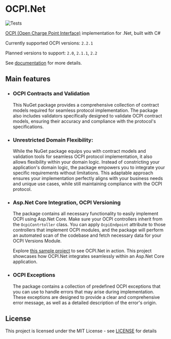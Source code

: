 # OCPI.Net

![Tests](https://github.com/BitzArt/OCPI.Net/actions/workflows/Tests.yml/badge.svg)

[OCPI (Open Charge Point Interface)](https://github.com/ocpi/ocpi) implementation for .Net, built with C#

Currently supported OCPI versions: `2.2.1`

Planned versions to support: `2.0`, `2.1.1`, `2.2`

See [documentation](docs/Contents.md) for more details.

## Main features

- ### OCPI Contracts and Validation
  This NuGet package provides a comprehensive collection of contract models required for seamless protocol implementation. The package also includes validators specifically designed to validate OCPI contract models, ensuring their accuracy and compliance with the protocol's specifications.

- ### Unrestricted Domain Flexibility:
  While the NuGet package equips you with contract models and validation tools for seamless OCPI protocol implementation, it also allows flexibility within your domain logic. Instead of constricting your application's domain logic, the package empowers you to integrate your specific requirements without limitations. This adaptable approach ensures your implementation perfectly aligns with your business needs and unique use cases, while still maintaining compliance with the OCPI protocol.

- ### Asp.Net Core Integration, OCPI Versioning
  The package contains all necessary functionality to easily implement OCPI using Asp.Net Core. Make sure your OCPI controllers inherit from the `OcpiContrtoller` class. You can apply `OcpiEndpoint` attribute to those controllers that implement OCPI modules, and the package will perform an automated scan of the codebase and fetch necessary data for your OCPI Versions Module.
  
  Explore [this sample project](sample/OCPI.Net.Sample) to see OCPI.Net in action. This project showcases how OCPI.Net integrates seamlessly within an Asp.Net Core application.

- ### OCPI Exceptions
  The package contains a collection of predefined OCPI exceptions that you can use to handle errors that may arise during implementation. These exceptions are designed to provide a clear and comprehensive error message, as well as a detailed description of the error's origin.

## License

This project is licensed under the MIT License - see [LICENSE](LICENSE) for details


